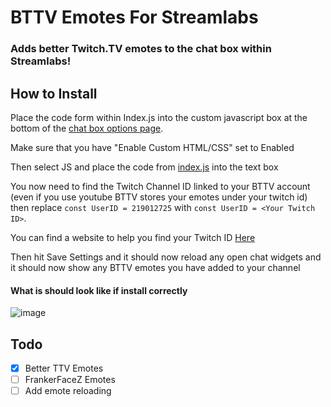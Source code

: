 # BTTV Emotes For Streamlabs
### Adds better Twitch.TV emotes to the chat box within Streamlabs!


## How to Install
Place the code form within Index.js into the custom javascript box at the bottom of the [chat box options page](https://streamlabs.com/dashboard#/chatbox).

Make sure that you have "Enable Custom HTML/CSS" set to Enabled

Then select JS and place the code from [index.js](https://github.com/DrMeepso/BTTV-Emotes-Via-Streamlabs/blob/main/index.js) into the text box

You now need to find the Twitch Channel ID linked to your BTTV account (even if you use youtube BTTV stores your emotes under your twitch id) then replace ```const UserID = 219012725``` with ```const UserID = <Your Twitch ID>```. 

You can find a website to help you find your Twitch ID [Here](https://www.streamweasels.com/tools/convert-twitch-username-to-user-id/)

Then hit Save Settings and it should now reload any open chat widgets and it should now show any BTTV emotes you have added to your channel
#### What is should look like if install correctly 
![image](https://user-images.githubusercontent.com/50252724/195422333-34267aee-c602-4b6b-857c-5936d082a7fe.png)


## Todo
- [X] Better TTV Emotes
- [ ] FrankerFaceZ Emotes
- [ ] Add emote reloading
